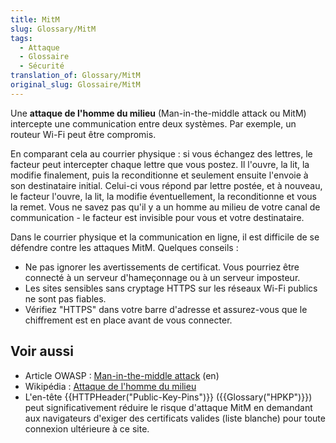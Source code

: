 ```yaml
---
title: MitM
slug: Glossary/MitM
tags:
  - Attaque
  - Glossaire
  - Sécurité
translation_of: Glossary/MitM
original_slug: Glossaire/MitM
---
```

Une **attaque de l'homme du milieu** (Man-in-the-middle attack ou MitM) intercepte une communication entre deux systèmes. Par exemple, un routeur Wi-Fi peut être compromis.

En comparant cela au courrier physique : si vous échangez des lettres, le facteur peut intercepter chaque lettre que vous postez. Il l'ouvre, la lit, la modifie finalement, puis la reconditionne et seulement ensuite l'envoie à son destinataire initial. Celui-ci vous répond par lettre postée, et à nouveau, le facteur l'ouvre, la lit, la modifie éventuellement, la reconditionne et vous la remet. Vous ne savez pas qu'il y a un homme au milieu de votre canal de communication - le facteur est invisible pour vous et votre destinataire.

Dans le courrier physique et la communication en ligne, il est difficile de se défendre contre les attaques MitM. Quelques conseils :

- Ne pas ignorer les avertissements de certificat. Vous pourriez être connecté à un serveur d'hameçonnage ou à un serveur imposteur.
- Les sites sensibles sans cryptage HTTPS sur les réseaux Wi-Fi publics ne sont pas fiables.
- Vérifiez "HTTPS" dans votre barre d'adresse et assurez-vous que le chiffrement est en place avant de vous connecter.

## Voir aussi

- Article OWASP : [Man-in-the-middle attack](https://www.owasp.org/index.php/Man-in-the-middle_attack) (en)
- Wikipédia : [Attaque de l'homme du milieu](https://fr.wikipedia.org/wiki/Attaque_de_l%27homme_du_milieu)
- L'en-tête {{HTTPHeader("Public-Key-Pins")}} ({{Glossary("HPKP")}}) peut significativement réduire le risque d'attaque MitM en demandant aux navigateurs d'exiger des certificats valides (liste blanche) pour toute connexion ultérieure à ce site.
